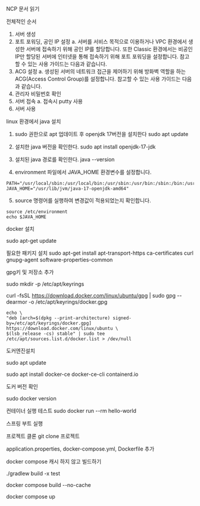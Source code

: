 NCP 문서 읽기

전체적인 순서

1. 서버 생성
2. 포트 포워딩, 공인 IP 설정
   a. 서버를 서비스 목적으로 이용하거나 VPC 환경에서 생성한 서버에 접속하기 위해 공인 IP를 할당합니다. 또한 Classic 환경에서는 비공인 IP만 할당된 서버에 인터넷을 통해 접속하기 위해 포트 포워딩을 설정합니다. 참고할 수 있는 사용 가이드는 다음과 같습니다.
3. ACG 설정
   a. 생성된 서버의 네트워크 접근을 제어하기 위해 방화벽 역할을 하는 ACG(Access Control Group)를 설정합니다. 참고할 수 있는 사용 가이드는 다음과 같습니다.
4. 관리자 비밀번호 확인
5. 서버 접속
   a. 접속시 putty 사용
6. 서버 사용

linux 환경에서 java 설치

1. sudo  권한으로 apt 업데이트 후 openjdk 17버전을 설치한다
sudo apt update

2. 설치한 java 버전을 확인한다.
sudo apt install openjdk-17-jdk

3. 설치된 java 경로를 확인한다.
java --version

4. environment 파일에서 JAVA_HOME 환경변수를 설정합니다.

```
PATH="/usr/local/sbin:/usr/local/bin:/usr/sbin:/usr/bin:/sbin:/bin:/usr/games:/usr/local/games:/snap/bin"
JAVA_HOME="/usr/lib/jvm/java-17-openjdk-amd64"
```


5. source 명령어를 실행하여 변경값이 적용되었는지 확인합니다.
```
source /etc/environment
echo $JAVA_HOME
```


docker 설치

sudo apt-get update

필요한 패키지 설치
sudo apt-get install apt-transport-https ca-certificates curl gnupg-agent software-properties-common

gpg키 및 저장소 추가

sudo mkdir -p /etc/apt/keyrings

curl -fsSL https://download.docker.com/linux/ubuntu/gpg | sudo gpg --dearmor -o /etc/apt/keyrings/docker.gpg


```
echo \
"deb [arch=$(dpkg --print-architecture) signed-by=/etc/apt/keyrings/docker.gpg] https://download.docker.com/linux/ubuntu \
$(lsb_release -cs) stable" | sudo tee /etc/apt/sources.list.d/docker.list > /dev/null
```

도커엔진설치

sudo apt update

sudo apt install docker-ce docker-ce-cli containerd.io

도커 버전 확인

sudo docker version

컨테이너 실행 테스트
sudo docker run --rm hello-world

스프링 부트 실행

프로젝트 클론
git clone 프로젝트

application.properties, docker-compose.yml, Dockerfile 추가

docker compose 캐시 하지 않고 빌드하기

./gradlew build -x test

docker compose build --no-cache

docker compose up
